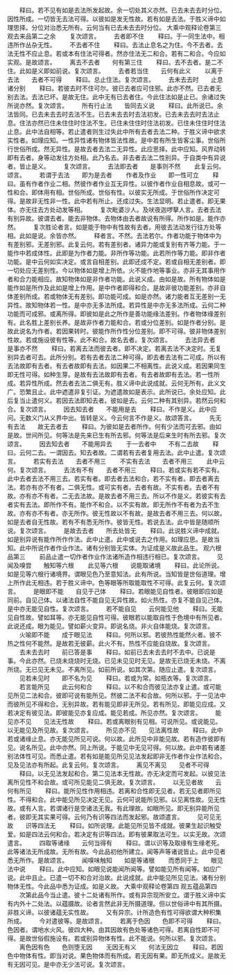<!-- { "loadSidebar": true } -->
　　释曰。若不见有如是去法所发起故。余一切处其义亦然。已去未去去时分位。因性所成。一切皆无去法可得。以彼如是发无性故。若有如是去法。于胜义谛中如理思择。分位对治悉无所有。云何当有已去未去去时分位。
大乘中观释论卷第三
观去来品第二之余
　　复次颂言。
　　去者即不住
　　释曰。于一同生法中。相违所作丛杂无性。
　　不去者不住
　　释曰。去法止息名之为住。今不去者。去法无性不应止息。若或本有住法可得者。然亦住法无二和合。若有二和合。今应如实观。是故颂言。
　　离去不去者　　何有第三住
　　释曰。去不去者。是二不住。此如是义即如前说。复次颂言。
　　去者若当住　　云何有此义
　　以离于去法　　去者不可得
　　释曰。总止住法。复次颂言。
　　去未去去时　　止息诸分别
　　释曰。若彼去时不住可尔。彼已去者应可住邪。此亦不然。已去者无别去法。去法已坏。是故无住。此中无有已去者住。今此住法如是止已。余诸过失所说亦然。复次颂言。
　　所有行止法　　皆同去义说
　　释曰。此所说已。余法皆同。已去未去去时去法不生。已去未去去时去法初发。已去未去去时去法止息。住法亦然已住未住住时住法不生。已住未住住时住法初发。已住未住住时住法止息。此中法自相等。若止遣者则生过失此中所有去者去法二种。于胜义谛中欲求实性者。如理应知。一性异性诸有物体皆法性故。是中若有所生皆客尘事。世俗所行世俗所成。然无异性。是故去者去法二无异性。此应思择。此中应知。风界动转即有去者。身等动发往方处相。此乃名去。非去者去法二性别异。于自类中有异说者。皆止是义。
　　复次颂言。
　　去法即去者　　是事则不然
　　此复云何。颂言。
　　若谓于去法　　即为是去者
　　作者及作业　　即一性可立
　　释曰。虽有作者作业二相。然彼作者作业互无异性。以彼作者作业自相息故。或可一性和合。即体用有相。世俗所成。世俗有性。以彼实无所成。于世俗所作决定可得。是故非无性非一性。此中若有所止。还成过失。生法显明。若止遣者。即无果体。亦无往去方处动发等相。
　　复次毗婆沙人。及吠夜迦啰拏人言。去者去法有别异故。彼谓去者。能去非物体。去物体由去者故说有所得。所作如是。能作亦然。
　　复次胜论者言。如是能于物中有性故有去者。用彼去法动发行往方处等相。此如是说。余皆亦然。
　　释者言。不然。去法若尔。作者功能于物体中为有差别邪。无差别邪。此复云何。若有差别者。诸异力能或复别有齐等力能。于一能作中若成体性。此即是为作者力能。非所作等功能。此若所作等力能。即非作者功能。是中云何如实决定。或言自相差别。此即还成不定。若或自相无差别者。即一切处应无差别性。今以物体如是增上所依。火不能作地等事业。亦非无其事用作者和合力能相应。故知物体如是非作者功能。此说义成。由如是故。所有物体如是能作如是所作及此如是增上作用。是中作者即得和合。是故非彼功能差别。亦非自体差别所成。若或物体无有差别。即功能可成。如是亦然。诸力能者互无差别一无异性。故知物体若一性。是中亦无多法所成。若异性是中亦无多法所成。云何二种功能而可成邪。或离所得。即彼如是此之所作是善功能缘法差别。作者物体缘差别有。此名胜上差别长养。是故非作者力能和合。若或分位差别。如是作者分别。是故此说名为作者。若因果转时。彼能作所作性分位差别。即不可得。彼非物体差别性故。若或施设彼有性等。此不和合。故名去者。复次颂言。
　　去法异去者　　是事亦不然
　　释曰。若离去法而彼去者。即不决定。若离去法不决定时。无复别异去者可去。此所分别。若有去者去法二种可得。即去者去法有二可成。所以有去法故即有去者。有去者故即有去法。如因果二不相离性。此说义成。若因果同生即无性可得。如种生芽。是故有去法故即有去者。有去者故即有去法。若一性所成。若异性所成。然去者去法二俱无有。胜义谛中此说成就。云何无所有。此义文广。恐繁且止。此中遮遣非复引证。为遮遣故如是表示。此所说已。余处应知。此后复当止遣何义。若因去法即知去者。彼如是去。云何二种有其别异。若然云何和合。复次颂言。
　　因去知去者　　不能用是去
　　释曰。不作是义。此中应问。无数义门从义界中出。皆转是义。今云何言不作是义。故颂答言。
　　先无有去法　　故无去者去
　　释曰。为彼如是去者所作。何有少法而可去邪。由如是故。世间所见。何等法是先来已生有所去邪。何等法是后来生时有所去邪。复次颂言。
　　因去知去者　　不能用异去
　　于一去者中　　不有二去故
　　释曰。云何二去。一谓因去。知去者故。二谓若有去者复用去法。此中止遣。复次颂言。
　　若实有去法　　去者不用三
　　不实有去法　　去者不用三
　　此中云何。复次颂言。
　　去法有不有　　去者不用三
　　释曰。若或实有若不实有。此中去者去法不用三去。若实有者。即去者去法和合。若不实有者。即去者离去法。若亦有亦不有者。二俱无性。或可实有者。去者有故。不实有者。去者不有故。亦有亦不有者。二无去法故。是故去者不用三去。所以不作是义。若彼实有去者实有去法。即所作不有。能作不和合。以不实有故。即无所作不有者为去不生故。亦有亦不有者。亦无所作。彼无性故以不有故。是故去者不用三去。何以故。如是去者自无性故。若有不有悉无所作。彼皆无性。若说去法。此中皆是随顺所说。复次颂言。
　　是故去去者　　所去处皆无
　　释曰。此说胜义谛中成就。如是别异说有能作所作作法。此中止遣。此中或说去之作用。如理应思。是故当知。此中所说作者作业作法。诸有分别皆无实体。为证成是义故此品生。
观六根品第三
　　前品止遣一切作者作业作法诸所造作相违行相已。复次颂言。
　　见闻及嗅尝　　触知等六根
　　此见等六根　　说能取诸境
　　释曰。此论所说。如是见等六根行诸境界。谓眼见色乃至意知法。此有所说。当知皆是世俗道理。增上所作此无相违。若于胜义谛中。色等眼等所取能取性不可得。此复云何。复次颂言。
　　是眼即不能　　自见于己体
　　释曰。若眼能见自性者。彼眼即应如是同前。自见己体。以诸法自性不能自见无异性故。如火热性。亦复不能自见己体。是中亦无能见自性。复次颂言。
　　若不能自见　　云何能见他
　　释曰。无能见自性故。譬如耳等。亦无能见自性可得。彼眼若以能取自性于色境中有所见者。此说还成。眼为能见。譬如薪火变异。即说名烧。非火自体能烧。复次颂言。
　　火喻即不能　　成于眼见法
　　释曰。何所以邪。若彼热性能然火者。彼不热之性何不能然。是故若无彼薪。此火不有。热性不应能自烧故。复次颂言。
　　去未去去时　　前已答是事
　　释曰。如前已去未去去时不去中。已说是事。今此亦然。已烧未烧烧时无烧。已见未见见时无见。是故无已烧无未烧。不离所烧。无已见无未见。不离所见。如前所说。如其次第。随应止遣。复次颂言。
　　见若未见时　　即不名为见
　　释曰。若或为常。如瓶衣等。复次颂言。
　　若言能所见　　此云何和合
　　释曰。以不和合而彼见法亦复止遣。或可能见所见二法和合。彼即可说有能所见。然彼二法不和合故。何所以邪。于一见法中而彼所见不得和合。无别异故。若有能见即非无所见。若有所见。即能见应成。又若决定有彼见法。即彼能见亦复应成。能见若成。所见亦然。复次颂言。
　　能见亦不见　　见法无性故
　　释曰。若或离眼别有见相。可说所见。或说能见。以无能见及所见故。复次颂言。
　　所见亦不见　　见法离性故
　　释曰。此中若或诸缘止息。亦无能见所见可说。何以故。此所见中非能见故。若有造作彼即有见。说名所见。此中亦然。同上所说。于能见中无见可得。何以故。此中若有诸差别法体性可见。而悉止遣。若有如是能见所见见法发起即非无作者作业作法和合。见及见法亦有所起。此复云何。复次颂言。
　　离见不离见　　见者不可得
　　释曰。以无见法发起和合。第二见法本无性故。亦无决定而可发起。以彼见法离所见性不和合故。或可所见能见二俱无故。复次颂言。
　　以无见者故　　云何有所见
　　释曰。能所见性作用相违。若离和合性即无见者。若无见者即所见性。不得和合。此中能见所见决定无见。云何可说能所见邪。以见离性故。见无性故。或有人言。若谓诸行是空诸法无我。有此理故。如眼所见。即无别异能所见者。彼即无其实果可得。云何乃有识等四法而发起邪。故颂遣言。
　　见可见无故　　识等四法无
　　释曰。如所说理。此能见所见皆不成就。彼果生起识触受爱。如是四法云何和合。若决定有识等四法。即有彼果取法可生。以实无故。次颂遣言。
　　四取等诸缘　　云何当得有
　　释曰。谓以识等及取缘有生缘老死。此等诸法无所成故。无所有故。今此品初他所建立。闻等声等诸说皆止。此中见者悉无所作。是故颂言。
　　闻嗅味触知　　如是等诸根
　　而悉同于上　　眼见法中说
　　释曰。此中应知。如眼见说能闻所闻等。譬如能见所有闻等。如应广说。此中且止。已遣一切不和合对治故。此说成就。此中能见所见见法。诸有分别物体无性。今此品中悉为证成。如是义故。
大乘中观释论卷第四
观五蕴品第四
　　次第此品今当止遣。彼十二处诸有所作。或有异宗现所安立。谓于胜义谛中实有内外十二处法。以蕴摄故。论者言然此非无所摄道理。但以世俗谛中有其所摄。非胜义谛。以彼诸蕴无实性故。
　　又有异宗。计所造色有性可得欲谓大种积集所成。
　　今对遣彼等。是故颂言。
　　若离于色因　　色即不可得
　　释曰。色因者。谓地水火风。彼四大种。由其因故有色处等诸色可得。若离自性即不可得。是故世俗假施设有。若或别异物体有性。此不能说。何所以邪。复次颂言。
　　离色因有色　　色则堕无因
　　无因无有义　　何法无因立
　　释曰。若因色中物体有性。即当对说。果色物体而有所成。若无因有果。即无所成义。是故无有无因可见。是中亦无少法可说。复次颂言。
